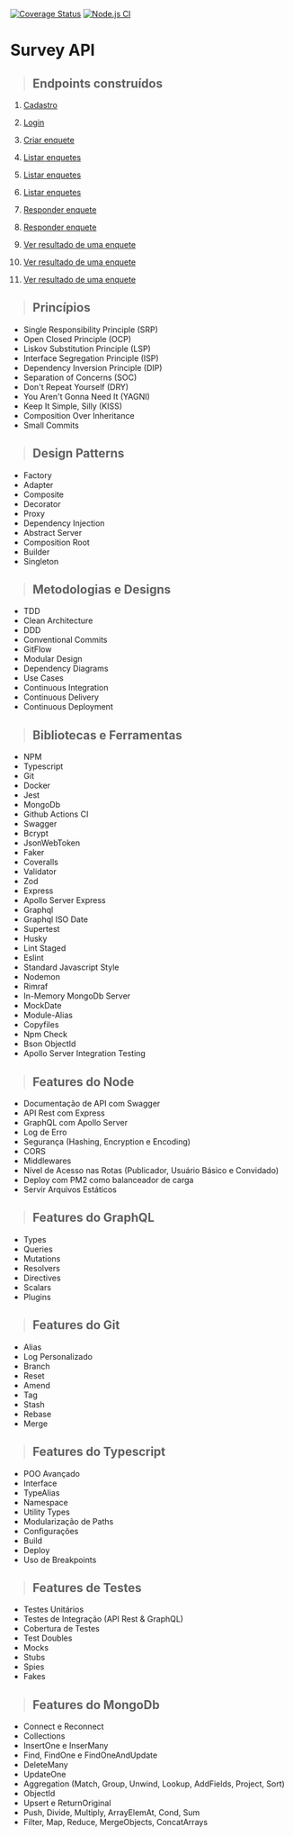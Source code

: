 [![Coverage Status](https://coveralls.io/repos/github/LBtek/clean-ts-api/badge.svg?branch=main)](https://coveralls.io/github/LBtek/clean-ts-api?branch=main)
[![Node.js CI](https://github.com/LBtek/clean-ts-api/actions/workflows/main.yml/badge.svg)](https://github.com/LBtek/clean-ts-api/actions/workflows/main.yml)

# **Survey API**

> ## Endpoints construídos

1. [Cadastro](./requirements/app-services/signup.md)
2. [Login](./requirements/app-services/login.md)

3. [Criar enquete](./requirements/usecases/publisher-context/add-survey.md)

4. [Listar enquetes](./requirements/usecases/publisher-context/load-surveys.md)
5. [Listar enquetes](./requirements/usecases/user-context/load-surveys.md)
6. [Listar enquetes](./requirements/usecases/guest-context/load-surveys.md)

7. [Responder enquete](./requirements/usecases/user-context/save-survey-vote.md)
8. [Responder enquete](./requirements/usecases/guest-context/save-survey-vote.md)

9. [Ver resultado de uma enquete](./requirements/usecases/guest-context/load-survey.md)
10. [Ver resultado de uma enquete](./requirements/usecases/user-context/load-survey.md)
11. [Ver resultado de uma enquete](./requirements/usecases/publisher-context/load-survey.md)

> ## Princípios

* Single Responsibility Principle (SRP)
* Open Closed Principle (OCP)
* Liskov Substitution Principle (LSP)
* Interface Segregation Principle (ISP)
* Dependency Inversion Principle (DIP)
* Separation of Concerns (SOC)
* Don't Repeat Yourself (DRY)
* You Aren't Gonna Need It (YAGNI)
* Keep It Simple, Silly (KISS)
* Composition Over Inheritance
* Small Commits

> ## Design Patterns

* Factory
* Adapter
* Composite
* Decorator
* Proxy
* Dependency Injection
* Abstract Server
* Composition Root
* Builder
* Singleton

> ## Metodologias e Designs

* TDD
* Clean Architecture
* DDD
* Conventional Commits
* GitFlow
* Modular Design
* Dependency Diagrams
* Use Cases
* Continuous Integration
* Continuous Delivery
* Continuous Deployment

> ## Bibliotecas e Ferramentas

* NPM
* Typescript
* Git
* Docker
* Jest
* MongoDb
* Github Actions CI
* Swagger
* Bcrypt
* JsonWebToken
* Faker
* Coveralls
* Validator
* Zod
* Express
* Apollo Server Express
* Graphql
* Graphql ISO Date
* Supertest
* Husky
* Lint Staged
* Eslint
* Standard Javascript Style
* Nodemon
* Rimraf
* In-Memory MongoDb Server
* MockDate
* Module-Alias
* Copyfiles
* Npm Check
* Bson ObjectId
* Apollo Server Integration Testing

> ## Features do Node

* Documentação de API com Swagger
* API Rest com Express
* GraphQL com Apollo Server
* Log de Erro
* Segurança (Hashing, Encryption e Encoding)
* CORS
* Middlewares
* Nível de Acesso nas Rotas (Publicador, Usuário Básico e Convidado)
* Deploy com PM2 como balanceador de carga
* Servir Arquivos Estáticos

> ## Features do GraphQL

* Types
* Queries
* Mutations
* Resolvers
* Directives
* Scalars
* Plugins

> ## Features do Git

* Alias
* Log Personalizado
* Branch
* Reset
* Amend
* Tag
* Stash
* Rebase
* Merge

> ## Features do Typescript

* POO Avançado
* Interface
* TypeAlias
* Namespace
* Utility Types
* Modularização de Paths
* Configurações
* Build
* Deploy
* Uso de Breakpoints

> ## Features de Testes

* Testes Unitários
* Testes de Integração (API Rest & GraphQL)
* Cobertura de Testes
* Test Doubles
* Mocks
* Stubs
* Spies
* Fakes

> ## Features do MongoDb

* Connect e Reconnect
* Collections
* InsertOne e InserMany
* Find, FindOne e FindOneAndUpdate
* DeleteMany
* UpdateOne
* Aggregation (Match, Group, Unwind, Lookup, AddFields, Project, Sort)
* ObjectId
* Upsert e ReturnOriginal
* Push, Divide, Multiply, ArrayElemAt, Cond, Sum
* Filter, Map, Reduce, MergeObjects, ConcatArrays